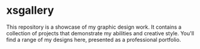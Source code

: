 # xsgallery
This repository is a showcase of my graphic design work. It contains a collection of projects that demonstrate my abilities and creative style. You'll find a range of my designs here, presented as a professional portfolio.

